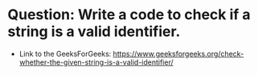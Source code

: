 # Question: Write a code to check if a string is a valid identifier.

- Link to the GeeksForGeeks: https://www.geeksforgeeks.org/check-whether-the-given-string-is-a-valid-identifier/
